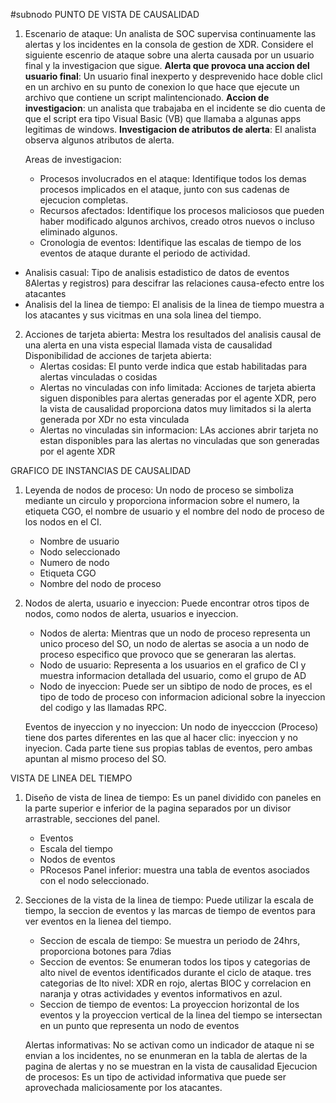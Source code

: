 #subnodo
PUNTO DE VISTA DE CAUSALIDAD
1. Escenario de ataque: Un analista de SOC supervisa continuamente las alertas y los incidentes en la consola de gestion de XDR. Considere el siguiente escenrio de ataque sobre una alerta causada por un usuario final y la investigacion que sigue.
   **Alerta que provoca una accion del usuario final**: Un usuario final inexperto y desprevenido hace doble clicl en un archivo en su punto de conexion lo que hace que ejecute un archivo que contiene un script malintencionado. 
   **Accion de investigacion**: un analista que trabajaba en el incidente se dio cuenta de que el script era tipo Visual Basic (VB) que llamaba a algunas apps legitimas de windows.
   **Investigacion de atributos de alerta**: El analista observa algunos atributos de alerta.
   
   Areas de investigacion: 
   - Procesos involucrados en el ataque: Identifique todos los demas procesos implicados en el ataque, junto con sus cadenas de ejecucion completas.
   - Recursos afectados: Identifique los procesos maliciosos que pueden haber modificado algunos archivos, creado otros nuevos o incluso eliminado algunos.
   - Cronologia de eventos: Identifique las escalas de tiempo de los eventos de ataque durante el periodo de actividad.

- Analisis casual: Tipo de analisis estadistico de datos de eventos 8Alertas y registros) para descifrar las relaciones causa-efecto entre los atacantes
- Analisis del la linea de tiempo: El analisis de la linea de tiempo muestra a los atacantes y sus vicitmas en una sola linea del tiempo.

2. Acciones de tarjeta abierta: Mestra los resultados del analisis causal de una alerta en una vista especial llamada vista de causalidad
   Disponibilidad de acciones de tarjeta abierta: 
   - Alertas cosidas: El punto verde indica que estab habilitadas para alertas vinculadas o cosidas
   - Alertas no vinculadas con info limitada: Acciones de tarjeta abierta siguen disponibles para alertas generadas por el agente XDR, pero la vista de causalidad proporciona datos muy limitados si la alerta generada por XDr no esta vinculada
   - Alertas no vinculadas sin informacion: LAs acciones abrir tarjeta no estan disponibles para las alertas no vinculadas que son generadas por el agente XDR



GRAFICO DE INSTANCIAS DE CAUSALIDAD
1. Leyenda de nodos de proceso: Un nodo de proceso se simboliza mediante un circulo y proporciona informacion sobre el numero, la etiqueta CGO, el nombre de usuario y el nombre del nodo de proceso de los nodos en el CI.
   - Nombre de usuario
   - Nodo seleccionado
   - Numero de nodo
   - Etiqueta CGO
   - Nombre del nodo de proceso

2. Nodos de alerta, usuario e inyeccion: Puede encontrar otros tipos de nodos, como nodos de alerta, usuarios e inyeccion.
   - Nodos de alerta: Mientras que un nodo de proceso representa un unico proceso del SO, un nodo de alertas se asocia a un nodo de proceso especifico que provoco que se generaran las alertas.
   - Nodo de usuario: Representa a los usuarios en el grafico de CI y muestra informacion detallada del usuario, como el grupo de AD
   - Nodo de inyeccion: Puede ser un sibtipo de nodo de proces, es el tipo de todo de proceso con informacion adicional sobre la inyeccion del codigo y las llamadas RPC.
     
	Eventos de inyeccion y no inyeccion: Un nodo de inyecccion (Proceso) tiene dos partes diferentes en las que al hacer clic: inyeccion y no inyecion. Cada parte tiene sus propias tablas de eventos, pero ambas apuntan al mismo proceso del SO.

VISTA DE LINEA DEL TIEMPO
1. Diseño de vista de linea de tiempo: Es un panel dividido con paneles en la parte superior e inferior de la pagina separados por un divisor arrastrable, secciones del panel.
   - Eventos
   - Escala del tiempo
   - Nodos de eventos
   - PRocesos
	Panel inferior: muestra una tabla de eventos asociados con el nodo seleccionado. 

2. Secciones de la vista de la linea de tiempo: Puede utilizar la escala de tiempo, la seccion de eventos y las marcas de tiempo de eventos para ver eventos en la lienea del tiempo.
   - Seccion de escala de tiempo: Se muestra un periodo de 24hrs, proporciona botones para 7dias
   - Seccion de eventos: Se enumeran todos los tipos y categorias de alto nivel de eventos identificados durante el ciclo de ataque. tres categorias de lto nivel: XDR en rojo, alertas BIOC y correlacion en naranja y otras actividades y eventos informativos en azul.
   - Seccion de tiempo de eventos: La proyeccion horizontal de los eventos y la proyeccion vertical de la linea del tiempo se intersectan en un punto que representa un nodo de eventos
     
    Alertas informativas: No se activan como un indicador de ataque ni se envian a los incidentes, no se enunmeran en la tabla de alertas de la pagina de alertas y no se muestran en la vista de causalidad
    Ejecucion de procesos: Es un tipo de actividad informativa que puede ser aprovechada maliciosamente por los atacantes. 
